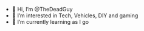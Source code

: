 - 👋 Hi, I’m @TheDeadGuy
- 👀 I’m interested in Tech, Vehicles, DIY and gaming
- 🌱 I’m currently learning as I go

<!---
TheDeadGuy/TheDeadGuy is a ✨ special ✨ repository because its `README.md` (this file) appears on your GitHub profile.
You can click the Preview link to take a look at your changes.
--->
